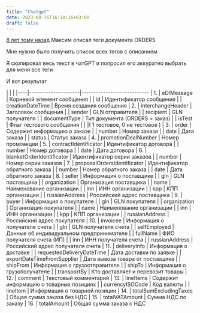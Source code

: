 ```yaml
---
title: "Chatgpt"
date: 2023-08-16T16:10:16+03:00
draft: false
---
```


[8 лет тому назад](https://github.com/fazyloff/XSD/blob/master/KONTUR/%D0%A8%D0%B0%D0%B1%D0%BB%D0%BE%D0%BD%D1%8B/orders_edi.xml) Максим описал теги документа ORDERS 

Мне нужно было получить список всех тегов с описанием

Я скопировал весь текст в чатGPT и попросил его аккуратно выбрать для меня все теги

И вот результат

|    |                     |
|----|---------------------|----------------------------
| 1. | eDIMessage          | Корневой элемент сообщения 
|    | id                  | Идентификатор сообщения
|    | creationDateTime    | Время создания сообщения
| 2. | interchangeHeader   | Заголовок сообщения 
|    | sender              | GLN отправителя
|    | recipient           | GLN получателя
|    | documentType        | Тип документа (ORDERS = заказ)
|    | isTest              | Флаг тестового сообщения 
|    |                     |( 1 тестовое, 0 не тестовое )
| 3. | order               | Содержит информацию о заказе
|    | number              | Номер заказа
|    | date                | Дата заказа
|    | status              | Статус заказа
| 4. | promotionDealNumber | Номер промоакции
| 5. | contractIdentificator | Идентификатор договора
|     | number | Номер договора
|     | date | Дата договора
| 6. |  blanketOrderIdentificator | Идентификатор серии заказов
|     | number | Номер серии заказов
| 7. | proposalOrdersIdentificator | Идентификатор обратного заказа
|     | number | Номер обратного заказа
|     | date | Дата обратного заказа
| 8. | seller | Информация о поставщике
|     | gln | GLN поставщика
|     | organization | Организация поставщика
|     | name | Наименование организации
|     | inn | ИНН организации
|     | kpp | КПП организации
|     | russianAddress | Российский адрес поставщика
| 9. | buyer | Информация о покупателе
|     | gln | GLN покупателя
|     | organization | Организация покупателя
|     | name | Наименование организации
|     | inn | ИНН организации
|     | kpp | КПП организации
|     | russianAddress | Российский адрес покупателя
| 10. | invoicee | Информация о получателе счета
|     | gln | GLN получателя счета
|     | selfEmployed | Данные об индивидуальном предпринимателе
|     | fullName | ФИО получателя счета (ИП)
|     | inn | ИНН получателя счета
|     | russianAddress | Российский адрес получателя счета
| 11. | deliveryInfo | Информация о доставке
|     | requestedDeliveryDateTime | Дата доставки по заявке
|     | exportDateTimeFromSupplier | Дата вывоза товара от поставщика
|     | shipFrom | Информация о грузоотправителе
|     | shipTo | Информация о грузополучателе
|     | transportBy | Кто доставляет и перевозит товары
| 12. | comment | Текстовый комментарий
| 13. | lineItems | Содержит информацию о товарных позициях
|     | currencyISOCode | Код валюты
|     | lineItem | Информация о товарной позиции
| 14. | totalSumExcludingTaxes | Общая сумма заказа без НДС
| 15. | totalVATAmount         | Сумма НДС по заказу
| 16. | totalAmount            | Общая сумма заказа с НДС


